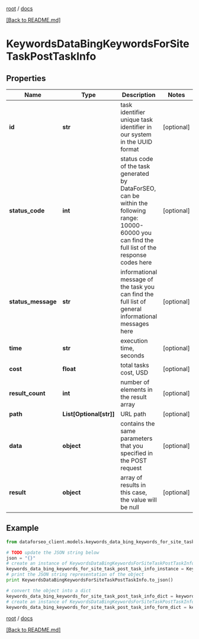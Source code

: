[root](./../ "root") / [docs](./ "docs")

[[Back to README.md]](./../README.md "[Back to README.md]")

# KeywordsDataBingKeywordsForSiteTaskPostTaskInfo

## Properties

Name | Type | Description | Notes
------------ | ------------- | ------------- | -------------
**id** | **str** | task identifier unique task identifier in our system in the UUID format | [optional]
**status_code** | **int** | status code of the task generated by DataForSEO, can be within the following range: 10000-60000 you can find the full list of the response codes here | [optional]
**status_message** | **str** | informational message of the task you can find the full list of general informational messages here | [optional]
**time** | **str** | execution time, seconds | [optional]
**cost** | **float** | total tasks cost, USD | [optional]
**result_count** | **int** | number of elements in the result array | [optional]
**path** | **List[Optional[str]]** | URL path | [optional]
**data** | **object** | contains the same parameters that you specified in the POST request | [optional]
**result** | **object** | array of results in this case, the value will be null | [optional]

## Example

```python
from dataforseo_client.models.keywords_data_bing_keywords_for_site_task_post_task_info import KeywordsDataBingKeywordsForSiteTaskPostTaskInfo

# TODO update the JSON string below
json = "{}"
# create an instance of KeywordsDataBingKeywordsForSiteTaskPostTaskInfo from a JSON string
keywords_data_bing_keywords_for_site_task_post_task_info_instance = KeywordsDataBingKeywordsForSiteTaskPostTaskInfo.from_json(json)
# print the JSON string representation of the object
print KeywordsDataBingKeywordsForSiteTaskPostTaskInfo.to_json()

# convert the object into a dict
keywords_data_bing_keywords_for_site_task_post_task_info_dict = keywords_data_bing_keywords_for_site_task_post_task_info_instance.to_dict()
# create an instance of KeywordsDataBingKeywordsForSiteTaskPostTaskInfo from a dict
keywords_data_bing_keywords_for_site_task_post_task_info_form_dict = keywords_data_bing_keywords_for_site_task_post_task_info.from_dict(keywords_data_bing_keywords_for_site_task_post_task_info_dict)
```

  

[root](./../ "root") / [docs](./ "docs")

[[Back to README.md]](./../README.md "[Back to README.md]")
